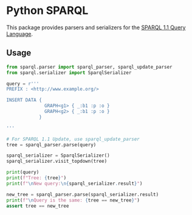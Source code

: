 # Python SPARQL

This package provides parsers and serializers for the [SPARQL 1.1 Query Language](https://www.w3.org/TR/sparql11-query/).

## Usage

```python
from sparql.parser import sparql_parser, sparql_update_parser
from sparql.serializer import SparqlSerializer

query = r'''
PREFIX : <http://www.example.org/>

INSERT DATA { 
              GRAPH<g1> { _:b1 :p :o } 
              GRAPH<g2> { _:b1 :p :o } 
            }

'''

# For SPARQL 1.1 Update, use sparql_update_parser
tree = sparql_parser.parse(query)

sparql_serializer = SparqlSerializer()
sparql_serializer.visit_topdown(tree)

print(query)
print(f"Tree: {tree}")
print(f"\nNew query:\n{sparql_serializer.result}")

new_tree = sparql_parser.parse(sparql_serializer.result)
print(f"\nQuery is the same: {tree == new_tree}")
assert tree == new_tree

```
